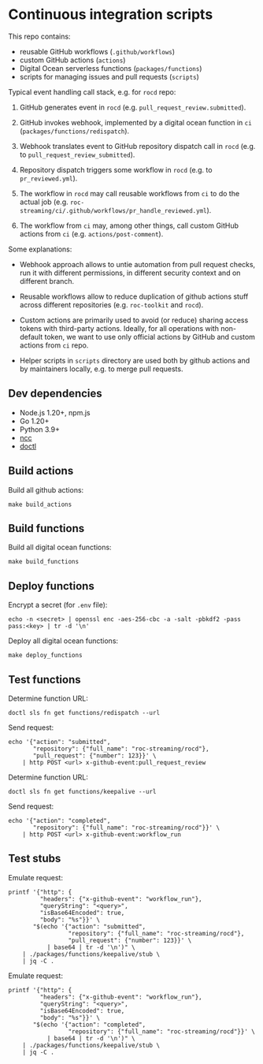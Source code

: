 # Continuous integration scripts

This repo contains:

- reusable GitHub workflows (`.github/workflows`)
- custom GitHub actions (`actions`)
- Digital Ocean serverless functions (`packages/functions`)
- scripts for managing issues and pull requests (`scripts`)

Typical event handling call stack, e.g. for `rocd` repo:

1. GitHub generates event in `rocd` (e.g. `pull_request_review.submitted`).

2. GitHub invokes webhook, implemented by a digital ocean function in `ci` (`packages/functions/redispatch`).

3. Webhook translates event to GitHub repository dispatch call in `rocd` (e.g. to `pull_request_review_submitted`).

4. Repository dispatch triggers some workflow in `rocd` (e.g. to `pr_reviewed.yml`).

5. The workflow in `rocd` may call reusable workflows from `ci` to do the actual job (e.g. `roc-streaming/ci/.github/workflows/pr_handle_reviewed.yml`).

6. The workflow from `ci` may, among other things, call custom GitHub actions from `ci` (e.g. `actions/post-comment`).

Some explanations:

- Webhook approach allows to untie automation from pull request checks, run it with different permissions, in different security context and on different branch.

- Reusable workflows allow to reduce duplication of github actions stuff across different repositories (e.g. `roc-toolkit` and `rocd`).

- Custom actions are primarily used to avoid (or reduce) sharing access tokens with third-party actions. Ideally, for all operations with non-default token, we want to use only official actions by GitHub and custom actions from `ci` repo.

- Helper scripts in `scripts` directory are used both by github actions and by maintainers locally, e.g. to merge pull requests.

## Dev dependencies

- Node.js 1.20+, npm.js
- Go 1.20+
- Python 3.9+
- [ncc](https://www.npmjs.com/package/@vercel/ncc)
- [doctl](https://docs.digitalocean.com/reference/doctl/how-to/install/)

## Build actions

Build all github actions:

```
make build_actions
```

## Build functions

Build all digital ocean functions:

```
make build_functions
```

## Deploy functions

Encrypt a secret (for `.env` file):

```
echo -n <secret> | openssl enc -aes-256-cbc -a -salt -pbkdf2 -pass pass:<key> | tr -d '\n'
```

Deploy all digital ocean functions:

```
make deploy_functions
```

## Test functions

Determine function URL:

```
doctl sls fn get functions/redispatch --url
```

Send request:

```
echo '{"action": "submitted",
       "repository": {"full_name": "roc-streaming/rocd"},
       "pull_request": {"number": 123}}' \
    | http POST <url> x-github-event:pull_request_review
```

Determine function URL:

```
doctl sls fn get functions/keepalive --url
```

Send request:

```
echo '{"action": "completed",
       "repository": {"full_name": "roc-streaming/rocd"}}' \
    | http POST <url> x-github-event:workflow_run
```

## Test stubs

Emulate request:

```
printf '{"http": {
         "headers": {"x-github-event": "workflow_run"},
         "queryString": "<query>",
         "isBase64Encoded": true,
         "body": "%s"}}' \
       "$(echo '{"action": "submitted",
                 "repository": {"full_name": "roc-streaming/rocd"},
                 "pull_request": {"number": 123}}' \
           | base64 | tr -d '\n')" \
    | ./packages/functions/keepalive/stub \
    | jq -C .
```

Emulate request:

```
printf '{"http": {
         "headers": {"x-github-event": "workflow_run"},
         "queryString": "<query>",
         "isBase64Encoded": true,
         "body": "%s"}}' \
       "$(echo '{"action": "completed",
                 "repository": {"full_name": "roc-streaming/rocd"}}' \
           | base64 | tr -d '\n')" \
    | ./packages/functions/keepalive/stub \
    | jq -C .
```
